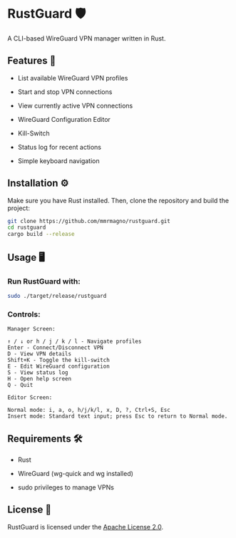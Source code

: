 # RustGuard 🛡️

A CLI-based WireGuard VPN manager written in Rust.

## Features 🚀

- List available WireGuard VPN profiles

- Start and stop VPN connections

- View currently active VPN connections

- WireGuard Configuration Editor

- Kill-Switch

- Status log for recent actions

- Simple keyboard navigation

## Installation ⚙️

Make sure you have Rust installed. Then, clone the repository and build the project:
```sh
git clone https://github.com/mmrmagno/rustguard.git
cd rustguard
cargo build --release
```
## Usage 🖥️

### Run RustGuard with:

```sh
sudo ./target/release/rustguard
```

### Controls:

```
Manager Screen:

↑ / ↓ or h / j / k / l - Navigate profiles
Enter - Connect/Disconnect VPN
D - View VPN details
Shift+K - Toggle the kill-switch
E - Edit WireGuard configuration
S - View status log
H - Open help screen
Q - Quit

Editor Screen:

Normal mode: i, a, o, h/j/k/l, x, D, ?, Ctrl+S, Esc
Insert mode: Standard text input; press Esc to return to Normal mode.

```
## Requirements 🛠️

- Rust

- WireGuard (wg-quick and wg installed)

- sudo privileges to manage VPNs

## License 📜

RustGuard is licensed under the [Apache License 2.0](LICENSE).
